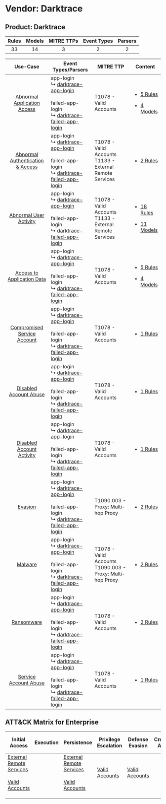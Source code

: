 Vendor: Darktrace
=================
Product: Darktrace
------------------
| Rules | Models | MITRE TTPs | Event Types | Parsers |
|:-----:|:------:|:----------:|:-----------:|:-------:|
|  33   |   14   |     3      |      2      |    2    |

|                                           Use-Case                                           | Event Types/Parsers                                                                                                                                                                                       | MITRE TTP                                                        | Content                                                                                                                    |
|:--------------------------------------------------------------------------------------------:| --------------------------------------------------------------------------------------------------------------------------------------------------------------------------------------------------------- | ---------------------------------------------------------------- | -------------------------------------------------------------------------------------------------------------------------- |
|      [Abnormal Application Access](../../../UseCases/uc_abnormal_application_access.md)      |  app-login<br> ↳ [darktrace-app-login](Parsers/parserContent_darktrace-app-login.md)<br><br> failed-app-login<br> ↳ [darktrace-failed-app-login](Parsers/parserContent_darktrace-failed-app-login.md)<br> | T1078 - Valid Accounts<br>                                       | [<ul><li>5 Rules</li></ul><ul><li>4 Models</li></ul>](Rules_Models/r_m_darktrace_darktrace_Abnormal_Application_Access.md) |
| [Abnormal Authentication & Access](../../../UseCases/uc_abnormal_authentication_&_access.md) |  app-login<br> ↳ [darktrace-app-login](Parsers/parserContent_darktrace-app-login.md)<br><br> failed-app-login<br> ↳ [darktrace-failed-app-login](Parsers/parserContent_darktrace-failed-app-login.md)<br> | T1078 - Valid Accounts<br>T1133 - External Remote Services<br>   | [<ul><li>2 Rules</li></ul>](Rules_Models/r_m_darktrace_darktrace_Abnormal_Authentication_&_Access.md)                      |
|           [Abnormal User Activity](../../../UseCases/uc_abnormal_user_activity.md)           |  app-login<br> ↳ [darktrace-app-login](Parsers/parserContent_darktrace-app-login.md)<br><br> failed-app-login<br> ↳ [darktrace-failed-app-login](Parsers/parserContent_darktrace-failed-app-login.md)<br> | T1078 - Valid Accounts<br>T1133 - External Remote Services<br>   | [<ul><li>18 Rules</li></ul><ul><li>11 Models</li></ul>](Rules_Models/r_m_darktrace_darktrace_Abnormal_User_Activity.md)    |
|       [Access to Application Data](../../../UseCases/uc_access_to_application_data.md)       |  app-login<br> ↳ [darktrace-app-login](Parsers/parserContent_darktrace-app-login.md)<br><br> failed-app-login<br> ↳ [darktrace-failed-app-login](Parsers/parserContent_darktrace-failed-app-login.md)<br> | T1078 - Valid Accounts<br>                                       | [<ul><li>5 Rules</li></ul><ul><li>4 Models</li></ul>](Rules_Models/r_m_darktrace_darktrace_Access_to_Application_Data.md)  |
|      [Compromised Service Account](../../../UseCases/uc_compromised_service_account.md)      |  app-login<br> ↳ [darktrace-app-login](Parsers/parserContent_darktrace-app-login.md)<br><br> failed-app-login<br> ↳ [darktrace-failed-app-login](Parsers/parserContent_darktrace-failed-app-login.md)<br> | T1078 - Valid Accounts<br>                                       | [<ul><li>1 Rules</li></ul>](Rules_Models/r_m_darktrace_darktrace_Compromised_Service_Account.md)                           |
|           [Disabled Account Abuse](../../../UseCases/uc_disabled_account_abuse.md)           |  app-login<br> ↳ [darktrace-app-login](Parsers/parserContent_darktrace-app-login.md)<br><br> failed-app-login<br> ↳ [darktrace-failed-app-login](Parsers/parserContent_darktrace-failed-app-login.md)<br> | T1078 - Valid Accounts<br>                                       | [<ul><li>1 Rules</li></ul>](Rules_Models/r_m_darktrace_darktrace_Disabled_Account_Abuse.md)                                |
|        [Disabled Account Activity](../../../UseCases/uc_disabled_account_activity.md)        |  app-login<br> ↳ [darktrace-app-login](Parsers/parserContent_darktrace-app-login.md)<br><br> failed-app-login<br> ↳ [darktrace-failed-app-login](Parsers/parserContent_darktrace-failed-app-login.md)<br> | T1078 - Valid Accounts<br>                                       | [<ul><li>1 Rules</li></ul>](Rules_Models/r_m_darktrace_darktrace_Disabled_Account_Activity.md)                             |
|                          [Evasion](../../../UseCases/uc_evasion.md)                          |  app-login<br> ↳ [darktrace-app-login](Parsers/parserContent_darktrace-app-login.md)<br><br> failed-app-login<br> ↳ [darktrace-failed-app-login](Parsers/parserContent_darktrace-failed-app-login.md)<br> | T1090.003 - Proxy: Multi-hop Proxy<br>                           | [<ul><li>2 Rules</li></ul>](Rules_Models/r_m_darktrace_darktrace_Evasion.md)                                               |
|                          [Malware](../../../UseCases/uc_malware.md)                          |  app-login<br> ↳ [darktrace-app-login](Parsers/parserContent_darktrace-app-login.md)<br><br> failed-app-login<br> ↳ [darktrace-failed-app-login](Parsers/parserContent_darktrace-failed-app-login.md)<br> | T1078 - Valid Accounts<br>T1090.003 - Proxy: Multi-hop Proxy<br> | [<ul><li>2 Rules</li></ul>](Rules_Models/r_m_darktrace_darktrace_Malware.md)                                               |
|                       [Ransomware](../../../UseCases/uc_ransomware.md)                       |  app-login<br> ↳ [darktrace-app-login](Parsers/parserContent_darktrace-app-login.md)<br><br> failed-app-login<br> ↳ [darktrace-failed-app-login](Parsers/parserContent_darktrace-failed-app-login.md)<br> | T1078 - Valid Accounts<br>                                       | [<ul><li>2 Rules</li></ul>](Rules_Models/r_m_darktrace_darktrace_Ransomware.md)                                            |
|            [Service Account Abuse](../../../UseCases/uc_service_account_abuse.md)            |  app-login<br> ↳ [darktrace-app-login](Parsers/parserContent_darktrace-app-login.md)<br><br> failed-app-login<br> ↳ [darktrace-failed-app-login](Parsers/parserContent_darktrace-failed-app-login.md)<br> | T1078 - Valid Accounts<br>                                       | [<ul><li>1 Rules</li></ul>](Rules_Models/r_m_darktrace_darktrace_Service_Account_Abuse.md)                                 |

ATT&CK Matrix for Enterprise
----------------------------
| Initial Access                                                                                                                                   | Execution | Persistence                                                                                                                                      | Privilege Escalation                                                | Defense Evasion                                                     | Credential Access | Discovery | Lateral Movement | Collection | Command and Control                                                                                                                       | Exfiltration | Impact |
| ------------------------------------------------------------------------------------------------------------------------------------------------ | --------- | ------------------------------------------------------------------------------------------------------------------------------------------------ | ------------------------------------------------------------------- | ------------------------------------------------------------------- | ----------------- | --------- | ---------------- | ---------- | ----------------------------------------------------------------------------------------------------------------------------------------- | ------------ | ------ |
| [External Remote Services](https://attack.mitre.org/techniques/T1133)<br><br>[Valid Accounts](https://attack.mitre.org/techniques/T1078)<br><br> |           | [External Remote Services](https://attack.mitre.org/techniques/T1133)<br><br>[Valid Accounts](https://attack.mitre.org/techniques/T1078)<br><br> | [Valid Accounts](https://attack.mitre.org/techniques/T1078)<br><br> | [Valid Accounts](https://attack.mitre.org/techniques/T1078)<br><br> |                   |           |                  |            | [Proxy: Multi-hop Proxy](https://attack.mitre.org/techniques/T1090/003)<br><br>[Proxy](https://attack.mitre.org/techniques/T1090)<br><br> |              |        |